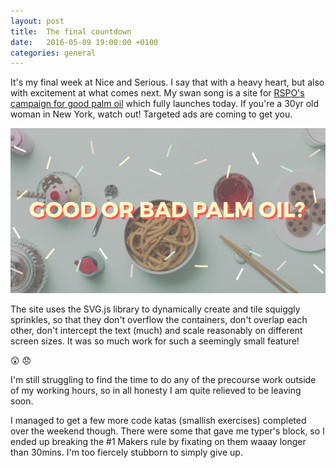 ```yaml
---
layout: post
title:  The final countdown
date:   2016-05-09 19:00:00 +0100
categories: general
---
```


It's my final week at Nice and Serious. I say that with a heavy heart, but also with excitement at what comes next. My swan song is a site for <a href="http://goodbadpalmoil.org" target="_blank">RSPO's campaign for good palm oil</a> which fully launches today. If you're a 30yr old woman in New York, watch out! Targeted ads are coming to get you.

![RSPO - Good or bad palm oil](/assets/rspo-palm-oil.jpg)

The site uses the SVG.js library to dynamically create and tile squiggly sprinkles, so that they don't overflow the containers, don't overlap each other, don't intercept the text (much) and scale reasonably on different screen sizes. It was so much work for such a seemingly small feature!

&#x1F632; &#x1f61e;

I'm still struggling to find the time to do any of the precourse work outside of my working hours, so in all honesty I am quite relieved to be leaving soon.

I managed to get a few more code katas (smallish exercises) completed over the weekend though. There were some that gave me typer's block, so I ended up breaking the #1 Makers rule by fixating on them waaay longer than 30mins. I'm too fiercely stubborn to simply give up.
